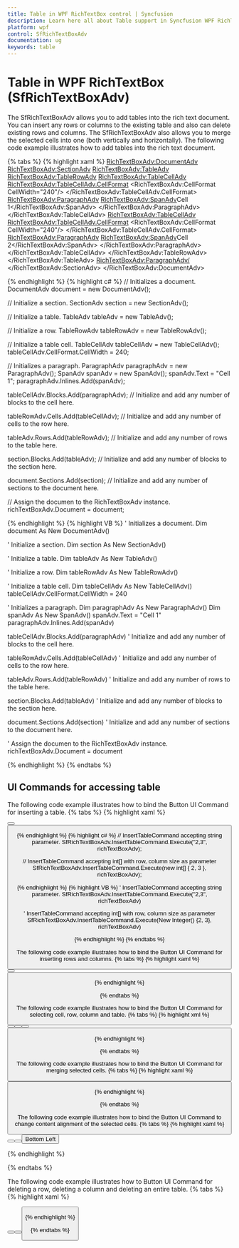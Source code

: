 ```yaml
---
title: Table in WPF RichTextBox control | Syncfusion
description: Learn here all about Table support in Syncfusion WPF RichTextBox (SfRichTextBoxAdv) control and more.
platform: wpf
control: SfRichTextBoxAdv
documentation: ug
keywords: table
---
```

# Table in WPF RichTextBox (SfRichTextBoxAdv)

The SfRichTextBoxAdv allows you to add tables into the rich text document. You can insert any rows or columns to the existing table and also can delete existing rows and columns. The SfRichTextBoxAdv also allows you to merge the selected cells into one (both vertically and horizontally).
The following code example illustrates how to add tables into the rich text document.

{% tabs %}
{% highlight xaml %}
<RichTextBoxAdv:DocumentAdv>
    <RichTextBoxAdv:SectionAdv>
        <RichTextBoxAdv:TableAdv>
            <RichTextBoxAdv:TableRowAdv>
                <RichTextBoxAdv:TableCellAdv>
                    <RichTextBoxAdv:TableCellAdv.CellFormat>
                        <RichTextBoxAdv:CellFormat CellWidth="240"/>
                    </RichTextBoxAdv:TableCellAdv.CellFormat>
                    <RichTextBoxAdv:ParagraphAdv>
                        <RichTextBoxAdv:SpanAdv>Cell 1</RichTextBoxAdv:SpanAdv>
                    </RichTextBoxAdv:ParagraphAdv>
                </RichTextBoxAdv:TableCellAdv>
                <RichTextBoxAdv:TableCellAdv>
                    <RichTextBoxAdv:TableCellAdv.CellFormat>
                        <RichTextBoxAdv:CellFormat CellWidth="240"/>
                    </RichTextBoxAdv:TableCellAdv.CellFormat>
                    <RichTextBoxAdv:ParagraphAdv>
                        <RichTextBoxAdv:SpanAdv>Cell 2</RichTextBoxAdv:SpanAdv>
                    </RichTextBoxAdv:ParagraphAdv>
                </RichTextBoxAdv:TableCellAdv>
            </RichTextBoxAdv:TableRowAdv>
        </RichTextBoxAdv:TableAdv>
        <RichTextBoxAdv:ParagraphAdv/>
    </RichTextBoxAdv:SectionAdv>
</RichTextBoxAdv:DocumentAdv>

{% endhighlight %}
{% highlight c# %}
// Initializes a document.
DocumentAdv document = new DocumentAdv();

// Initialize a section.
SectionAdv section = new SectionAdv();

// Initialize a table.
TableAdv tableAdv = new TableAdv();

// Initialize a row.
TableRowAdv tableRowAdv = new TableRowAdv();

// Initialize a table cell.
TableCellAdv tableCellAdv = new TableCellAdv();
tableCellAdv.CellFormat.CellWidth = 240;

// Initializes a paragraph.
ParagraphAdv paragraphAdv = new ParagraphAdv();
SpanAdv spanAdv = new SpanAdv();
spanAdv.Text = "Cell 1";
paragraphAdv.Inlines.Add(spanAdv);

tableCellAdv.Blocks.Add(paragraphAdv);
// Initialize and add any number of blocks to the cell here.

tableRowAdv.Cells.Add(tableCellAdv);
// Initialize and add any number of cells to the row here.

tableAdv.Rows.Add(tableRowAdv);
// Initialize and add any number of rows to the table here.

section.Blocks.Add(tableAdv);
// Initialize and add any number of blocks to the section here.

document.Sections.Add(section);
// Initialize and add any number of sections to the document here.

// Assign the documen to the RichTextBoxAdv instance.
richTextBoxAdv.Document = document;


{% endhighlight %}
{% highlight VB %}
' Initializes a document.
Dim document As New DocumentAdv()

' Initialize a section.
Dim section As New SectionAdv()

' Initialize a table.
Dim tableAdv As New TableAdv()

' Initialize a row.
Dim tableRowAdv As New TableRowAdv()

' Initialize a table cell.
Dim tableCellAdv As New TableCellAdv()
tableCellAdv.CellFormat.CellWidth = 240

' Initializes a paragraph.
Dim paragraphAdv As New ParagraphAdv()
Dim spanAdv As New SpanAdv()
spanAdv.Text = "Cell 1"
paragraphAdv.Inlines.Add(spanAdv)

tableCellAdv.Blocks.Add(paragraphAdv)
' Initialize and add any number of blocks to the cell here.

tableRowAdv.Cells.Add(tableCellAdv)
' Initialize and add any number of cells to the row here.

tableAdv.Rows.Add(tableRowAdv)
' Initialize and add any number of rows to the table here.

section.Blocks.Add(tableAdv)
' Initialize and add any number of blocks to the section here.

document.Sections.Add(section)
' Initialize and add any number of sections to the document here.

' Assign the documen to the RichTextBoxAdv instance.
richTextBoxAdv.Document = document


{% endhighlight %}
{% endtabs %}

## UI Commands for accessing table

The following code example illustrates how to bind the Button UI Command for inserting a table.
{% tabs %}
{% highlight xaml %}
<!-- Inserts the table with default size of one row and two columns -->
<Button Content="Insert Table" Command="RichTextBoxAdv:SfRichTextBoxAdv.InsertTableCommand" CommandTarget="{Binding ElementName=richTextBoxAdv}" />

<!-- Inserts the table with the size of two rows and three columns -->
<Button Content="Insert Table" Command="RichTextBoxAdv:SfRichTextBoxAdv.InsertTableCommand" CommandTarget="{Binding ElementName=richTextBoxAdv}" CommandParameter="2,3"/>


{% endhighlight %}
{% highlight c# %}
// InsertTableCommand accepting string parameter.
SfRichTextBoxAdv.InsertTableCommand.Execute("2,3", richTextBoxAdv);

// InsertTableCommand accepting int[] with row, column size as parameter
SfRichTextBoxAdv.InsertTableCommand.Execute(new int[] { 2, 3 }, richTextBoxAdv);


{% endhighlight %}
{% highlight VB %}
' InsertTableCommand accepting string parameter.
SfRichTextBoxAdv.InsertTableCommand.Execute("2,3", richTextBoxAdv)

' InsertTableCommand accepting int[] with row, column size as parameter
SfRichTextBoxAdv.InsertTableCommand.Execute(New Integer() {2, 3}, richTextBoxAdv)


{% endhighlight %}
{% endtabs %}


The following code example illustrates how to bind the Button UI Command for inserting rows and columns.
{% tabs %}
{% highlight xaml %}
<!-- Inserts one row above to the current row -->
<!-- Command parameter can be either Above or Below -->
<Button Content="Insert Row" Command="RichTextBoxAdv:SfRichTextBoxAdv.InsertRowCommand" CommandTarget="{Binding ElementName=richTextBoxAdv}" CommandParameter="Above"/>
<!-- Inserts one column to the right of current column -->
<!-- Command parameter can be either Left or Right -->
<Button Content="Insert Column" Command="RichTextBoxAdv:SfRichTextBoxAdv.InsertColumnCommand" CommandTarget="{Binding ElementName=richTextBoxAdv}" CommandParameter="Right"/>


{% endhighlight %}

{% endtabs %}

The following code example illustrates how to bind the Button UI Command for selecting cell, row, column and table.
{% tabs %}
{% highlight xml %}
<!--Selects the Cell--> 
<Button Content="Select Cell" Command="RichTextBoxAdv:SfRichTextBoxAdv.SelectCellCommand" CommandTarget="{Binding ElementName=richTextBoxAdv}" />
<!--Selects the Column-->
<Button Content="Select Column" Command="RichTextBoxAdv:SfRichTextBoxAdv.SelectColumnCommand" CommandTarget="{Binding ElementName=richTextBoxAdv}" />
<!--Selects the Row-->
<Button Content="Select Row" Command="RichTextBoxAdv:SfRichTextBoxAdv.SelectRowCommand" CommandTarget="{Binding ElementName=richTextBoxAdv}" />
<!--Selects the Table-->
<Button Content="Select Table" Command="RichTextBoxAdv:SfRichTextBoxAdv.SelectTableCommand" CommandTarget="{Binding ElementName=richTextBoxAdv}" />

{% endhighlight %}

{% endtabs %}

The following code example illustrates how to bind the Button UI Command for merging selected cells.
{% tabs %}
{% highlight xaml %}
<!-- Merges the selected cells -->
<Button Content="Merge Cells" Command="RichTextBoxAdv:SfRichTextBoxAdv.MergeSelectedCellsCommand" CommandTarget="{Binding ElementName=richTextBoxAdv}" />


{% endhighlight %}

{% endtabs %}

The following code example illustrates how to bind the Button UI Command to change content alignment of the selected cells.
{% tabs %}
{% highlight xaml %}
<!--Change cell content alignment with command parameter as comma separated(vertical alignment and text alignment)-->
<Button Content="Cell Content Alignment" Command="RichTextBoxAdv:SfRichTextBoxAdv.CellContentAlignmentCommand" CommandTarget="{Binding ElementName=richTextBoxAdv}" CommandParameter="Top,Left" />

<!--or-->

<!--Change cell content alignment with command parameter single sting (vertical alignment and text alignment)-->
<Button Content="Cell Content Alignment" Command="RichTextBoxAdv:SfRichTextBoxAdv.CellContentAlignmentCommand" CommandTarget="{Binding ElementName=richTextBoxAdv}"  CommandParameter="CenterRight"/>

<!--or-->

<!--Change cell content alignment with command parameter as string array(vertical alignment and text alignment string order respectively)-->
<Button Content="Cell Content Alignment" Command="RichTextBoxAdv:SfRichTextBoxAdv.CellContentAlignmentCommand" CommandTarget="{Binding ElementName=richTextBoxAdv}">
    <Button.CommandParameter>
        <x:Array Type="sys:String" xmlns:x="http://schemas.microsoft.com/winfx/2006/xaml" xmlns:sys="clr-namespace:System;assembly=mscorlib">
            <sys:String>Bottom</sys:String>
            <sys:String>Left</sys:String>
        </x:Array>
    </Button.CommandParameter>
</Button>


{% endhighlight %}

{% endtabs %}

The following code example illustrates how to Button UI Command for deleting a row, deleting a column and deleting an entire table.
{% tabs %}
{% highlight xaml %}
<!-- Deletes the column -->
<Button Content="Delete Column" Command="RichTextBoxAdv:SfRichTextBoxAdv.DeleteColumnCommand" CommandTarget="{Binding ElementName=richTextBoxAdv}" />
<!-- Deletes the row -->
<Button Content="Delete Row" Command="RichTextBoxAdv:SfRichTextBoxAdv.DeleteRowCommand" CommandTarget="{Binding ElementName=richTextBoxAdv}" />
<!-- Deletes the table -->
<Button Content="Delete Table" Command="RichTextBoxAdv:SfRichTextBoxAdv.DeleteTableCommand" CommandTarget="{Binding ElementName=richTextBoxAdv}" />


{% endhighlight %}

{% endtabs %}


